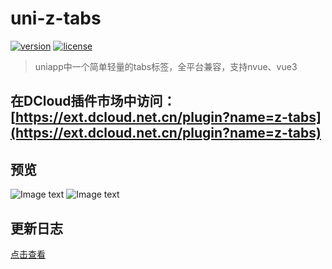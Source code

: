 # uni-z-tabs
[![version](https://img.shields.io/badge/version-0.1.5-blue)](https://github.com/SmileZXLee/uni-z-tabs)
[![license](https://img.shields.io/github/license/SmileZXLee/uni-z-tabs)](https://en.wikipedia.org/wiki/MIT_License)

> uniapp中一个简单轻量的tabs标签，全平台兼容，支持nvue、vue3

## 在DCloud插件市场中访问：[https://ext.dcloud.net.cn/plugin?name=z-tabs](https://ext.dcloud.net.cn/plugin?name=z-tabs)
 
 ## 预览
![Image text](https://img-cdn-aliyun.dcloud.net.cn/stream/plugin_screens/713ba3c0-d9cf-11ec-a9ef-618328282f0a_0.png?image_process=quality,q_70/format,webp&v=1661740244&x-oss-process=image/resize,h_700,m_lfit)
![Image text](https://img-cdn-aliyun.dcloud.net.cn/stream/plugin_screens/713ba3c0-d9cf-11ec-a9ef-618328282f0a_1.png?image_process=quality,q_70/format,webp&v=1661871862&x-oss-process=image/resize,h_700,m_lfit)

## 更新日志
[点击查看](https://ext.dcloud.net.cn/plugin?id=8308&update_log)
